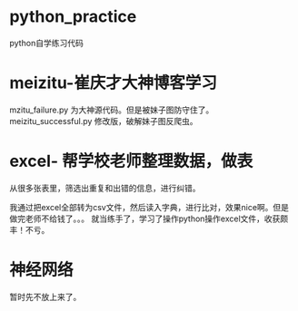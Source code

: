 # python_practice
python自学练习代码

# meizitu-崔庆才大神博客学习
mzitu_failure.py 为大神源代码。但是被妹子图防守住了。
meizitu_successful.py 修改版，破解妹子图反爬虫。

# excel- 帮学校老师整理数据，做表
从很多张表里，筛选出重复和出错的信息，进行纠错。

我通过把excel全部转为csv文件，然后读入字典，进行比对，效果nice啊。但是做完老师不给钱了。。。
就当练手了，学习了操作python操作excel文件，收获颇丰！不亏。

# 神经网络
暂时先不放上来了。